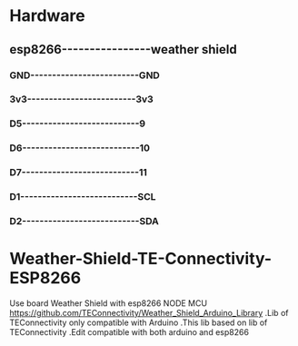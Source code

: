 # Hardware

## esp8266----------------weather shield
### GND-------------------------GND
### 3v3-------------------------3v3
### D5---------------------------9
### D6---------------------------10
### D7---------------------------11
### D1---------------------------SCL
### D2---------------------------SDA
# Weather-Shield-TE-Connectivity-ESP8266
Use board Weather Shield with esp8266 NODE MCU
https://github.com/TEConnectivity/Weather_Shield_Arduino_Library
.Lib of TEConnectivity only compatible with Arduino
.This lib based on lib of TEConnectivity
.Edit compatible with both arduino and esp8266 

